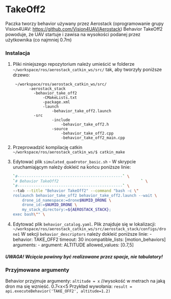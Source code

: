 # TakeOff2
Paczka tworzy behavior używany przez Aerostack (oprogramowanie grupy Vision4UAV: https://github.com/Vision4UAV/Aerostack)
Behavior TakeOff2 powoduje, że UAV startuje i zawisa na wysokości podanej przez użytkownika (co najmniej 0.7m)
### Instalacja ###
1. Pliki niniejszego repozytorium należy umieścić w folderze 
    `~/workspace/ros/aerostack_catkin_ws/src/`
    tak, aby tworzyły poniższe drzewo:
    
        ~/workspace/ros/aerostack_catkin_ws/src/
    	      -aerostack_stack
    	    	-behavior_take_off2
    		    	-CMakeLists.txt
    		    	-package.xml
    		    	-launch
    			    	-behavior_take_off2.launch
    			-src
    					-include
    						-behavior_take_off2.h
    					-source
	    					-behavior_take_off2.cpp
    						-behavior_take_off2_main.cpp

2. Przeprowadzić kompilację catkin `~/workspace/ros/aerostack_catkin_ws/$ catkin_make`
3. Edytować plik `simulated_quadrotor_basic.sh` - W skrypcie uruchamiającym należy dokleić na końcu poniższe linie:
    ```bash
	`#----------------------------------------------` \
	`# Behavior TakeOff2                                    ` \
	`#----------------------------------------------` \
	--tab --title "Behavior TakeOff2" --command "bash -c \"
	roslaunch behavior_take_off2 behavior_take_off2.launch --wait \
		drone_id_namespace:=drone$NUMID_DRONE \
		drone_id:=$NUMID_DRONE \
		my_stack_directory:=${AEROSTACK_STACK};
	exec bash\"" \
	```
4. Edytować plik `behavior_catalog.yaml`. Plik znajduje się w lokalizacji: `~/workspace/ros/aerostack_catkin_ws/src/aerostack_stack/configs/drone1` 
    W sekcji `behavior_descriptors` należy dokleić poniższe linie:
		- behavior: TAKE_OFF2
				timeout: 30
				incompatible_lists: [motion_behaviors]
				arguments:
				  - argument: ALTITUDE
					allowed_values: [0.7,5]
##### UWAGA! Wcięcia powinny być realizowane przez spacje, nie tabulatory!

### Przyjmowane argumenty ###
Behavior przyjmuje argumenty:
`altitude = x` //wysokość w metrach na jaką dron ma się wznieść. 0.7<x<5
Przykład wywołania:
`result = api.executeBehavior('TAKE_OFF2', altitude=1.2)`